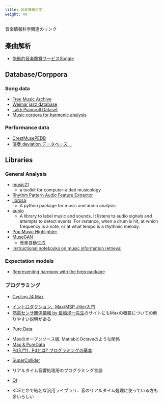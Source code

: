 ```yaml
---
title: 音楽情報科学
weight: 40
---
```


音楽情報科学関連のリンク

## 楽曲解析
- [能動的音楽鑑賞サービスSongle](https://songle.jp/)

## Database/Corppora

### Song data

- [Free Music Archive](http://freemusicarchive.org/)
- [Weimar jazz database](https://jazzomat.hfm-weimar.de/dbformat/dboverview.html)
- [Lakh Pianoroll Dataset](https://salu133445.github.io/lakh-pianoroll-dataset/)
- [Music corpora for harmonic analysis](https://github.com/pmcharrison/hcorp)

### Performance data

- [CrestMusePEDB](http://www.crestmuse.jp/pedb/)
- [演奏 deviation データベース　](https://ist.ksc.kwansei.ac.jp/~katayose/Download/Database/deviation/)

## Libraries

### General Analysis

- [music21](http://web.mit.edu/music21/)
	- a toolkit for computer-aided musicology
- [Rhythm Pattern Audio Feature Extractor](https://github.com/tuwien-musicir/rp_extract)
- [librosa](https://github.com/librosa/librosa)
	- A python package for music and audio analysis.
- [aubio](https://github.com/aubio/aubio)
	- A library to label music and sounds. It listens to audio signals and attempts to detect events. For instance, when a drum is hit, at which frequency is a note, or at what tempo is a rhythmic melody.
- [Pop Music Highlighter](https://github.com/remyhuang/pop-music-highlighter)
- [MuseGAN](https://github.com/salu133445/musegan)
	- 音楽自動生成
- [Instructional notebooks on music information retrieval](https://github.com/stevetjoa/musicinformationretrieval.com)

### Expectation models

- [Representing harmony with the hrep package](https://github.com/pmcharrison/hrep)

### プログラミング
- [Cycling 74 Max](http://www.mi7.co.jp/products/cycling74/)
 + [イントロダクション、Max/MSP Jitter入門](http://yoppa.org/ssaw10/798.html)
 + [筋電センサ関係情報 by 長嶋洋一先生](http://nagasm.org/ASL/CQ_mbed_EMG.html)のサイトにもMaxの概要についての解りやすい説明がある
- [Pure Data](http://puredata.info/)
 + Maxのオープンソース版. MatlabとOctaveのような関係
 + [Max & PureData](http://psyto.s26.xrea.com/pd/whatispd.html)
 + [Pd入門1 . Pdとは? プログラミングの基本](http://yoppa.org/ssaw13/4449.html)
- [SuperCollider](http://supercollider.sourceforge.net/)
 + リアルタイム音響処理用のプログラミング言語
- [Qt](http://www.qt.io/)
 + KDEとかで結名な汎用ライブラリ．音のリアルタイム処理に使っている方も多いらしい
